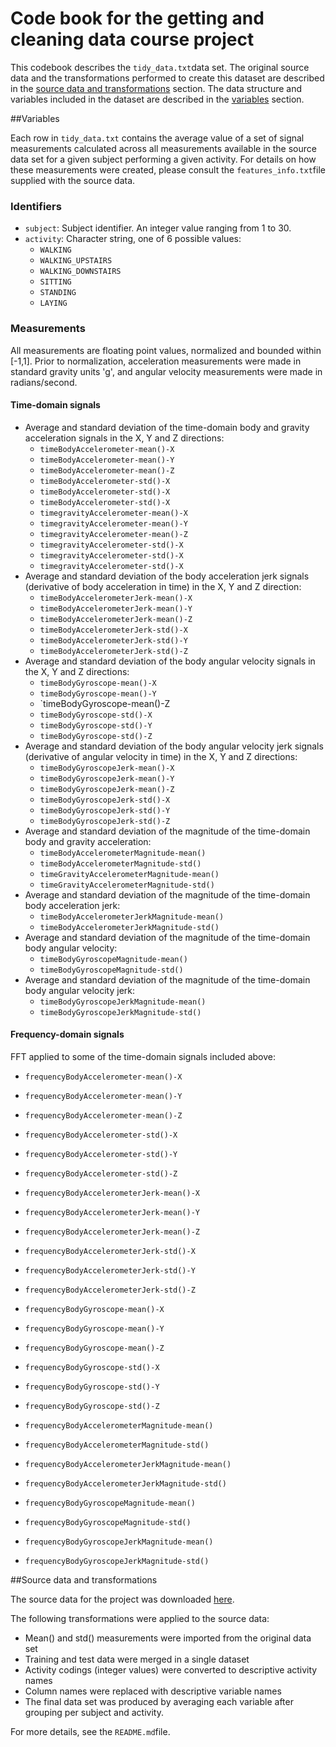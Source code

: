 # Code book for the getting and cleaning data course project

This codebook describes the `tidy_data.txt`data set. The original source data and the transformations performed to  create this dataset are described in the [source data and transformations](#SourceAndTransformations) section. The data structure and variables included in the dataset are described in the [variables](#Variables) section.

##<a href="Variables"></a>Variables

Each row in `tidy_data.txt` contains the average value of a set of signal measurements calculated across all measurements available in the source data set for a given subject performing a given activity. For details on how these measurements were created, please consult the `features_info.txt`file supplied with the source data.

### Identifiers

* `subject`: Subject identifier. An integer value ranging from 1 to 30.
* `activity`: Character string, one of 6 possible values:
    * `WALKING`
    * `WALKING_UPSTAIRS`
    * `WALKING_DOWNSTAIRS`
    * `SITTING`
    * `STANDING`
    * `LAYING`
    
### Measurements

All measurements are floating point values, normalized and bounded within [-1,1]. Prior to normalization, acceleration measurements were made in standard gravity units 'g', and angular velocity measurements were made in radians/second.

#### Time-domain signals

* Average and standard deviation of the time-domain body and gravity acceleration signals in the X, Y and Z directions:
    * `timeBodyAccelerometer-mean()-X`
    * `timeBodyAccelerometer-mean()-Y`
    * `timeBodyAccelerometer-mean()-Z`
    * `timeBodyAccelerometer-std()-X`
    * `timeBodyAccelerometer-std()-X`
    * `timeBodyAccelerometer-std()-X`
    * `timegravityAccelerometer-mean()-X`
    * `timegravityAccelerometer-mean()-Y`
    * `timegravityAccelerometer-mean()-Z`
    * `timegravityAccelerometer-std()-X`
    * `timegravityAccelerometer-std()-X`
    * `timegravityAccelerometer-std()-X`
* Average and standard deviation of the body acceleration jerk signals (derivative of body acceleration in time) in the X, Y and Z direction:
    * `timeBodyAccelerometerJerk-mean()-X`
    * `timeBodyAccelerometerJerk-mean()-Y`
    * `timeBodyAccelerometerJerk-mean()-Z`
    * `timeBodyAccelerometerJerk-std()-X`
    * `timeBodyAccelerometerJerk-std()-Y`
    * `timeBodyAccelerometerJerk-std()-Z`
* Average and standard deviation of the body angular velocity signals in the X, Y and Z directions:
    * `timeBodyGyroscope-mean()-X`
    * `timeBodyGyroscope-mean()-Y`
    * `timeBodyGyroscope-mean()-Z
    * `timeBodyGyroscope-std()-X`
    * `timeBodyGyroscope-std()-Y`
    * `timeBodyGyroscope-std()-Z`
* Average and standard deviation of the body angular velocity jerk signals (derivative of angular velocity in time) in the X, Y and Z directions:
    * `timeBodyGyroscopeJerk-mean()-X`
    * `timeBodyGyroscopeJerk-mean()-Y`
    * `timeBodyGyroscopeJerk-mean()-Z`
    * `timeBodyGyroscopeJerk-std()-X`
    * `timeBodyGyroscopeJerk-std()-Y`
    * `timeBodyGyroscopeJerk-std()-Z`
* Average and standard deviation of the magnitude of the time-domain body and gravity acceleration:
    * `timeBodyAccelerometerMagnitude-mean()`
    * `timeBodyAccelerometerMagnitude-std()`
    * `timeGravityAccelerometerMagnitude-mean()`
    * `timeGravityAccelerometerMagnitude-std()`
* Average and standard deviation of the magnitude of the time-domain body acceleration jerk:
    * `timeBodyAccelerometerJerkMagnitude-mean()`
    * `timeBodyAccelerometerJerkMagnitude-std()`
* Average and standard deviation of the magnitude of the time-domain body angular velocity:
    * `timeBodyGyroscopeMagnitude-mean()`
    * `timeBodyGyroscopeMagnitude-std()`
* Average and standard deviation of the magnitude of the time-domain body angular velocity jerk:
    * `timeBodyGyroscopeJerkMagnitude-mean()`
    * `timeBodyGyroscopeJerkMagnitude-std()`

#### Frequency-domain signals

FFT applied to some of the time-domain signals included above:

* `frequencyBodyAccelerometer-mean()-X`
* `frequencyBodyAccelerometer-mean()-Y`
* `frequencyBodyAccelerometer-mean()-Z`
* `frequencyBodyAccelerometer-std()-X`
* `frequencyBodyAccelerometer-std()-Y`
* `frequencyBodyAccelerometer-std()-Z`

* `frequencyBodyAccelerometerJerk-mean()-X`
* `frequencyBodyAccelerometerJerk-mean()-Y`
* `frequencyBodyAccelerometerJerk-mean()-Z`
* `frequencyBodyAccelerometerJerk-std()-X`
* `frequencyBodyAccelerometerJerk-std()-Y`
* `frequencyBodyAccelerometerJerk-std()-Z`
    
* `frequencyBodyGyroscope-mean()-X`
* `frequencyBodyGyroscope-mean()-Y`
* `frequencyBodyGyroscope-mean()-Z`
* `frequencyBodyGyroscope-std()-X`
* `frequencyBodyGyroscope-std()-Y`
* `frequencyBodyGyroscope-std()-Z`

* `frequencyBodyAccelerometerMagnitude-mean()`
* `frequencyBodyAccelerometerMagnitude-std()`
    
* `frequencyBodyAccelerometerJerkMagnitude-mean()`
* `frequencyBodyAccelerometerJerkMagnitude-std()`
    
* `frequencyBodyGyroscopeMagnitude-mean()`
* `frequencyBodyGyroscopeMagnitude-std()`
    
* `frequencyBodyGyroscopeJerkMagnitude-mean()`
* `frequencyBodyGyroscopeJerkMagnitude-std()`

##<a href="SourceAndTransformations"></a>Source data and transformations

The source data for the project was downloaded [here](https://d396qusza40orc.cloudfront.net/getdata%2Fprojectfiles%2FUCI%20HAR%20Dataset.zip).

The following transformations were applied to the source data:

* Mean() and std() measurements were imported from the original data set
* Training and test data were merged in a single dataset
* Activity codings (integer values) were converted to descriptive activity names
* Column names were replaced with descriptive variable names
* The final data set was produced by averaging each variable after grouping per subject and activity.

For more details, see the `README.md`file.